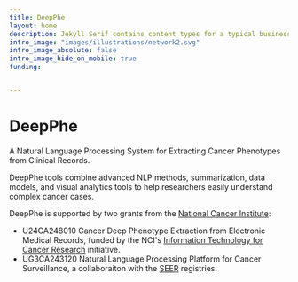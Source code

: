 ```yaml
---
title: DeepPhe
layout: home
description: Jekyll Serif contains content types for a typical business website. The theme is fully responsive, blazing fast and artfully illustrated.
intro_image: "images/illustrations/network2.svg"
intro_image_absolute: false
intro_image_hide_on_mobile: true
funding:


---
```

# DeepPhe

A Natural Language Processing System for Extracting Cancer Phenotypes from Clinical Records.

DeepPhe tools combine advanced NLP methods, summarization, data
models, and visual analytics tools to help researchers easily
understand complex cancer cases.

DeepPhe is supported by two grants from the [National Cancer
Institute](https://www.nci.nih.gov):

  -  U24CA248010 Cancer Deep Phenotype Extraction from Electronic Medical Records, funded by the NCI's [Information Technology for Cancer Research](https://itcr.cancer.gov) initiative.
  -  UG3CA243120 Natural Language Processing Platform for Cancer Surveillance, a collaboraiton with the [SEER](https://seer.cancer.gov) registries.
